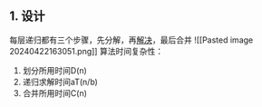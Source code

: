 ## 1. 设计
每层递归都有三个步骤，先分解，再<u>解决</u>，最后合并
![[Pasted image 20240422163051.png]]
算法时间复杂性：
1. 划分所用时间D(n)
2. 递归求解时间aT(n/b)
3. 合并所用时间C(n)
